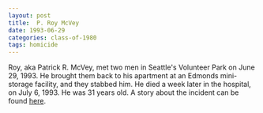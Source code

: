 ```yaml
---
layout: post
title:  P. Roy McVey
date: 1993-06-29
categories: class-of-1980
tags: homicide
---
```


Roy, aka Patrick R. McVey, met two men in Seattle's Volunteer Park on June 29, 1993.  He brought them back to his apartment at an Edmonds mini-storage facility, and they stabbed him.  He died a week later in the hospital, on July 6, 1993.  He was 31 years old.   A story about the incident can be found [here](http://tinyurl.com/gvslmh6).


